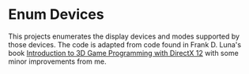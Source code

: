 # Enum Devices

This projects enumerates the display devices and modes supported by those devices. The code is adapted from code found in Frank D. Luna's book [Introduction to 3D Game Programming with DirectX 12](http://www.d3dcoder.net/d3d12.htm) with some minor improvements from me.